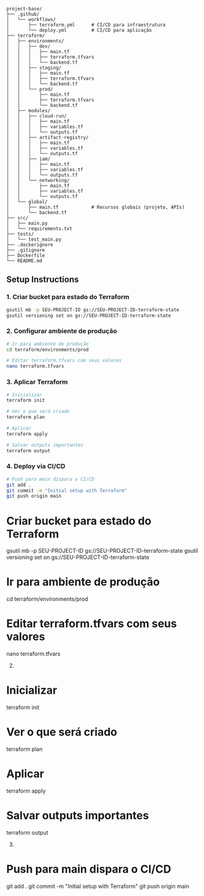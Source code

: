 ```pre
project-base/
├── .github/
│   └── workflows/
│       ├── terraform.yml      # CI/CD para infraestrutura
│       └── deploy.yml         # CI/CD para aplicação
├── terraform/
│   ├── environments/
│   │   ├── dev/
│   │   │   ├── main.tf
│   │   │   ├── terraform.tfvars
│   │   │   └── backend.tf
│   │   ├── staging/
│   │   │   ├── main.tf
│   │   │   ├── terraform.tfvars
│   │   │   └── backend.tf
│   │   └── prod/
│   │       ├── main.tf
│   │       ├── terraform.tfvars
│   │       └── backend.tf
│   ├── modules/
│   │   ├── cloud-run/
│   │   │   ├── main.tf
│   │   │   ├── variables.tf
│   │   │   └── outputs.tf
│   │   ├── artifact-registry/
│   │   │   ├── main.tf
│   │   │   ├── variables.tf
│   │   │   └── outputs.tf
│   │   ├── iam/
│   │   │   ├── main.tf
│   │   │   ├── variables.tf
│   │   │   └── outputs.tf
│   │   └── networking/
│   │       ├── main.tf
│   │       ├── variables.tf
│   │       └── outputs.tf
│   └── global/
│       ├── main.tf            # Recursos globais (projeto, APIs)
│       └── backend.tf
├── src/
│   ├── main.py
│   └── requirements.txt
├── tests/
│   └── test_main.py
├── .dockerignore
├── .gitignore
├── Dockerfile
└── README.md
```

## Setup Instructions

### 1. Criar bucket para estado do Terraform

```bash
gsutil mb -p SEU-PROJECT-ID gs://SEU-PROJECT-ID-terraform-state
gsutil versioning set on gs://SEU-PROJECT-ID-terraform-state
```

### 2. Configurar ambiente de produção

```bash
# Ir para ambiente de produção
cd terraform/environments/prod

# Editar terraform.tfvars com seus valores
nano terraform.tfvars
```

### 3. Aplicar Terraform

```bash
# Inicializar
terraform init

# Ver o que será criado
terraform plan

# Aplicar
terraform apply

# Salvar outputs importantes
terraform output
```

### 4. Deploy via CI/CD

```bash
# Push para main dispara o CI/CD
git add .
git commit -m "Initial setup with Terraform"
git push origin main
```

# Criar bucket para estado do Terraform

gsutil mb -p SEU-PROJECT-ID gs://SEU-PROJECT-ID-terraform-state
gsutil versioning set on gs://SEU-PROJECT-ID-terraform-state

# Ir para ambiente de produção

cd terraform/environments/prod

# Editar terraform.tfvars com seus valores

nano terraform.tfvars

2.

# Inicializar

terraform init

# Ver o que será criado

terraform plan

# Aplicar

terraform apply

# Salvar outputs importantes

terraform output

3.

# Push para main dispara o CI/CD

git add .
git commit -m "Initial setup with Terraform"
git push origin main

###
